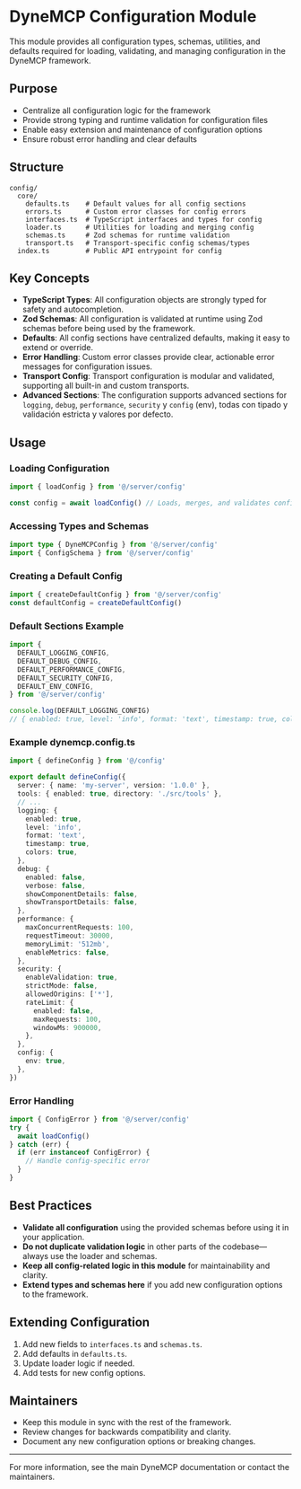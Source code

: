 # DyneMCP Configuration Module

This module provides all configuration types, schemas, utilities, and defaults required for loading, validating, and managing configuration in the DyneMCP framework.

## Purpose

- Centralize all configuration logic for the framework
- Provide strong typing and runtime validation for configuration files
- Enable easy extension and maintenance of configuration options
- Ensure robust error handling and clear defaults

## Structure

```
config/
  core/
    defaults.ts    # Default values for all config sections
    errors.ts      # Custom error classes for config errors
    interfaces.ts  # TypeScript interfaces and types for config
    loader.ts      # Utilities for loading and merging config
    schemas.ts     # Zod schemas for runtime validation
    transport.ts   # Transport-specific config schemas/types
  index.ts         # Public API entrypoint for config
```

## Key Concepts

- **TypeScript Types**: All configuration objects are strongly typed for safety and autocompletion.
- **Zod Schemas**: All configuration is validated at runtime using Zod schemas before being used by the framework.
- **Defaults**: All config sections have centralized defaults, making it easy to extend or override.
- **Error Handling**: Custom error classes provide clear, actionable error messages for configuration issues.
- **Transport Config**: Transport configuration is modular and validated, supporting all built-in and custom transports.
- **Advanced Sections**: The configuration supports advanced sections for `logging`, `debug`, `performance`, `security` y `config` (env), todas con tipado y validación estricta y valores por defecto.

## Usage

### Loading Configuration

```ts
import { loadConfig } from '@/server/config'

const config = await loadConfig() // Loads, merges, and validates config
```

### Accessing Types and Schemas

```ts
import type { DyneMCPConfig } from '@/server/config'
import { ConfigSchema } from '@/server/config'
```

### Creating a Default Config

```ts
import { createDefaultConfig } from '@/server/config'
const defaultConfig = createDefaultConfig()
```

### Default Sections Example

```ts
import {
  DEFAULT_LOGGING_CONFIG,
  DEFAULT_DEBUG_CONFIG,
  DEFAULT_PERFORMANCE_CONFIG,
  DEFAULT_SECURITY_CONFIG,
  DEFAULT_ENV_CONFIG,
} from '@/server/config'

console.log(DEFAULT_LOGGING_CONFIG)
// { enabled: true, level: 'info', format: 'text', timestamp: true, colors: true }
```

### Example dynemcp.config.ts

```ts
import { defineConfig } from '@/config'

export default defineConfig({
  server: { name: 'my-server', version: '1.0.0' },
  tools: { enabled: true, directory: './src/tools' },
  // ...
  logging: {
    enabled: true,
    level: 'info',
    format: 'text',
    timestamp: true,
    colors: true,
  },
  debug: {
    enabled: false,
    verbose: false,
    showComponentDetails: false,
    showTransportDetails: false,
  },
  performance: {
    maxConcurrentRequests: 100,
    requestTimeout: 30000,
    memoryLimit: '512mb',
    enableMetrics: false,
  },
  security: {
    enableValidation: true,
    strictMode: false,
    allowedOrigins: ['*'],
    rateLimit: {
      enabled: false,
      maxRequests: 100,
      windowMs: 900000,
    },
  },
  config: {
    env: true,
  },
})
```

### Error Handling

```ts
import { ConfigError } from '@/server/config'
try {
  await loadConfig()
} catch (err) {
  if (err instanceof ConfigError) {
    // Handle config-specific error
  }
}
```

## Best Practices

- **Validate all configuration** using the provided schemas before using it in your application.
- **Do not duplicate validation logic** in other parts of the codebase—always use the loader and schemas.
- **Keep all config-related logic in this module** for maintainability and clarity.
- **Extend types and schemas here** if you add new configuration options to the framework.

## Extending Configuration

1. Add new fields to `interfaces.ts` and `schemas.ts`.
2. Add defaults in `defaults.ts`.
3. Update loader logic if needed.
4. Add tests for new config options.

## Maintainers

- Keep this module in sync with the rest of the framework.
- Review changes for backwards compatibility and clarity.
- Document any new configuration options or breaking changes.

---

For more information, see the main DyneMCP documentation or contact the maintainers.
